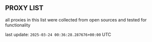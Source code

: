 ## PROXY LIST

all proxies in this list were collected from open sources and tested for functionality

last update: `2025-03-24 00:36:28.287676+00:00` UTC
